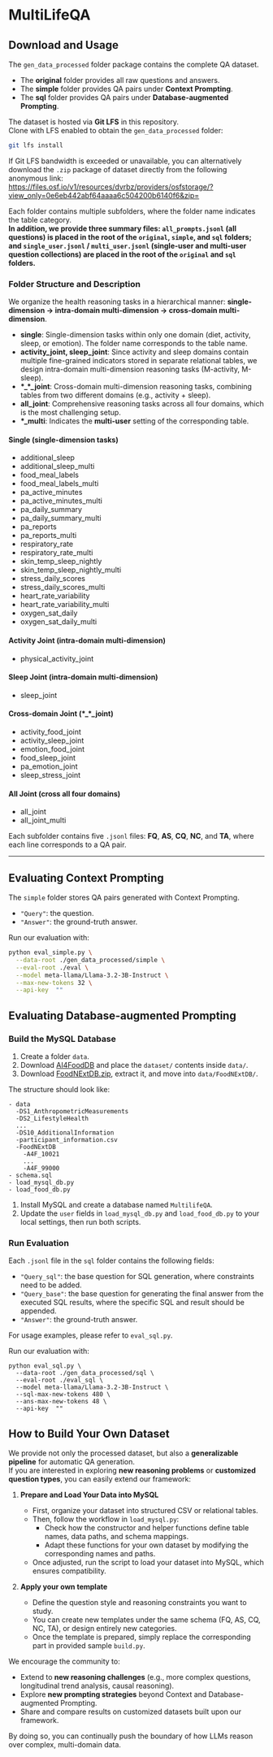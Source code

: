 # MultiLifeQA

## Download and Usage  

The `gen_data_processed` folder package contains the complete QA dataset.  
- The **original** folder provides all raw questions and answers.  
- The **simple** folder provides QA pairs under **Context Prompting**.  
- The **sql** folder provides QA pairs under **Database-augmented Prompting**.  

The dataset is hosted via **Git LFS** in this repository.  
Clone with LFS enabled to obtain the `gen_data_processed` folder:

```bash
git lfs install
```

If Git LFS bandwidth is exceeded or unavailable, you can alternatively download the `.zip` package of dataset directly from the following anonymous link: https://files.osf.io/v1/resources/dvrbz/providers/osfstorage/?view_only=0e6eb442abf64aaaa6c504200b6140f6&zip=

Each folder contains multiple subfolders, where the folder name indicates the table category.  
**In addition, we provide three summary files: `all_prompts.jsonl` (all questions) is placed in the root of the `original`, `simple`, and `sql` folders; and `single_user.jsonl` / `multi_user.jsonl` (single-user and multi-user question collections) are placed in the root of the `original` and `sql` folders.** 

### Folder Structure and Description  

We organize the health reasoning tasks in a hierarchical manner: **single-dimension → intra-domain multi-dimension → cross-domain multi-dimension**.  
- **single**: Single-dimension tasks within only one domain (diet, activity, sleep, or emotion). The folder name corresponds to the table name.  
- **activity_joint, sleep_joint**: Since activity and sleep domains contain multiple fine-grained indicators stored in separate relational tables, we design intra-domain multi-dimension reasoning tasks (M-activity, M-sleep).  
- **\*_\*_joint**: Cross-domain multi-dimension reasoning tasks, combining tables from two different domains (e.g., activity + sleep).  
- **all_joint**: Comprehensive reasoning tasks across all four domains, which is the most challenging setup.  
- **\*_multi**: Indicates the **multi-user** setting of the corresponding table.  

#### Single (single-dimension tasks)  
- additional_sleep  
- additional_sleep_multi  
- food_meal_labels  
- food_meal_labels_multi  
- pa_active_minutes  
- pa_active_minutes_multi  
- pa_daily_summary  
- pa_daily_summary_multi  
- pa_reports  
- pa_reports_multi  
- respiratory_rate  
- respiratory_rate_multi  
- skin_temp_sleep_nightly  
- skin_temp_sleep_nightly_multi  
- stress_daily_scores  
- stress_daily_scores_multi  
- heart_rate_variability  
- heart_rate_variability_multi  
- oxygen_sat_daily  
- oxygen_sat_daily_multi  

#### Activity Joint (intra-domain multi-dimension)  
- physical_activity_joint  

#### Sleep Joint (intra-domain multi-dimension)  
- sleep_joint  

#### Cross-domain Joint (\*_\*_joint)  
- activity_food_joint  
- activity_sleep_joint  
- emotion_food_joint  
- food_sleep_joint  
- pa_emotion_joint  
- sleep_stress_joint  

#### All Joint (cross all four domains)  
- all_joint  
- all_joint_multi  


Each subfolder contains five `.jsonl` files: **FQ**, **AS**, **CQ**, **NC**, and **TA**, where each line corresponds to a QA pair.  

---

## Evaluating Context Prompting  

The `simple` folder stores QA pairs generated with Context Prompting.  
- `"Query"`: the question.  
- `"Answer"`: the ground-truth answer.  

Run our evaluation with:  

```bash
python eval_simple.py \
  --data-root ./gen_data_processed/simple \
  --eval-root ./eval \
  --model meta-llama/Llama-3.2-3B-Instruct \
  --max-new-tokens 32 \
  --api-key  "" 
```

## Evaluating Database-augmented Prompting

### Build the MySQL Database

1. Create a folder `data`.
2. Download [AI4FoodDB](https://github.com/AI4Food/AI4FoodDB) and place the `dataset/` contents inside `data/`.
3. Download [FoodNExtDB.zip](https://bidalab.eps.uam.es/static/AI4FoodDB/FoodNExtDB.zip), extract it, and move into `data/FoodNExtDB/`.

The structure should look like:

```
- data
  -DS1_AnthropometricMeasurements
  -DS2_LifestyleHealth
  ...
  -DS10_AdditionalInformation
  -participant_information.csv
  -FoodNExtDB
    -A4F_10021
    ...
    -A4F_99000
- schema.sql
- load_mysql_db.py
- load_food_db.py
```

1. Install MySQL and create a database named `MultilifeQA`.
2. Update the `user` fields in `load_mysql_db.py` and `load_food_db.py` to your local settings, then run both scripts.

### Run Evaluation

Each `.jsonl` file in the `sql` folder contains the following fields:
- `"Query_sql"`: the base question for SQL generation, where constraints need to be added.  
- `"Query_base"`: the base question for generating the final answer from the executed SQL results, where the specific SQL and result should be appended.  
- `"Answer"`: the ground-truth answer.  

For usage examples, please refer to `eval_sql.py`.

Run our evaluation with:  

```
python eval_sql.py \
  --data-root ./gen_data_processed/sql \
  --eval-root ./eval_sql \
  --model meta-llama/Llama-3.2-3B-Instruct \
  --sql-max-new-tokens 480 \
  --ans-max-new-tokens 48 \
  --api-key  ""
```


## How to Build Your Own Dataset

We provide not only the processed dataset, but also a **generalizable pipeline** for automatic QA generation.  
If you are interested in exploring **new reasoning problems** or **customized question types**, you can easily extend our framework:

1. **Prepare and Load Your Data into MySQL**  
   - First, organize your dataset into structured CSV or relational tables.  
   - Then, follow the workflow in `load_mysql.py`:  
     - Check how the constructor and helper functions define table names, data paths, and schema mappings.  
     - Adapt these functions for your own dataset by modifying the corresponding names and paths.  
   - Once adjusted, run the script to load your dataset into MySQL, which ensures compatibility.  

2. **Apply your own template**  
   - Define the question style and reasoning constraints you want to study.  
   - You can create new templates under the same schema (FQ, AS, CQ, NC, TA), or design entirely new categories.  
   - Once the template is prepared, simply replace the corresponding part in provided sample `build.py`. 

We encourage the community to:  
- Extend to **new reasoning challenges** (e.g., more complex questions, longitudinal trend analysis, causal reasoning).  
- Explore **new prompting strategies** beyond Context and Database-augmented Prompting.  
- Share and compare results on customized datasets built upon our framework.  

By doing so, you can continually push the boundary of how LLMs reason over complex, multi-domain data.


